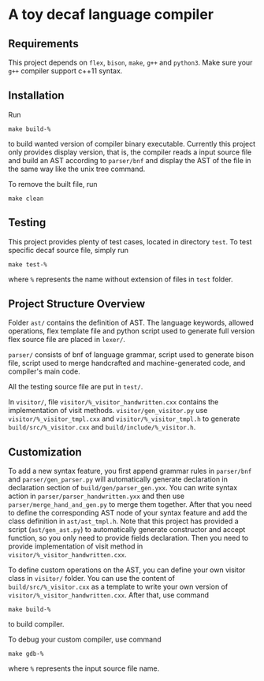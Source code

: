 # A toy decaf language compiler

## Requirements
This project depends on `flex`, `bison`, `make`, `g++` and `python3`. Make sure your `g++` compiler support c++11 syntax.

## Installation
Run 
```
make build-%
```
to build wanted version of compiler binary executable. Currently this project only provides display version, that is, the compiler reads a input source file and build an AST according to `parser/bnf` and display the AST of the file in the same way like the unix tree command.

To remove the built file, run 
```
make clean
```

## Testing
This project provides plenty of test cases, located in directory `test`. To test specific decaf source file, simply run
```
make test-%
```
where `%` represents the name without extension of files in `test` folder.

## Project Structure Overview
Folder `ast/` contains the definition of AST. The language keywords, allowed operations, flex template file and python script used to generate full version flex source file are placed in `lexer/`.

`parser/` consists of bnf of language grammar, script used to generate bison file, script used to merge handcrafted and machine-generated code, and compiler's main code.

All the testing source file are put in `test/`.

In `visitor/`, file `visitor/%_visitor_handwritten.cxx` contains the implementation of visit methods. `visitor/gen_visitor.py` use `visitor/%_visitor_tmpl.cxx` and `visitor/%_visitor_tmpl.h` to generate `build/src/%_visitor.cxx` and `build/include/%_visitor.h`. 

## Customization
To add a new syntax feature, you first append grammar rules in `parser/bnf` and `parser/gen_parser.py` will automatically generate declaration in declaration section of `build/gen/parser_gen.yxx`. You can write syntax action in `parser/parser_handwritten.yxx` and then use `parser/merge_hand_and_gen.py` to merge them together. After that you need to define the corresponding AST node of your syntax feature and add the class definition in `ast/ast_tmpl.h`. Note that this project has provided a script (`ast/gen_ast.py`) to automatically generate constructor and accept function, so you only need to provide fields declaration. Then you need to provide implementation of visit method in `visitor/%_visitor_handwritten.cxx`.

To define custom operations on the AST, you can define your own visitor class in `visitor/` folder. You can use the content of `build/src/%_visitor.cxx` as a template to write your own version of `visitor/%_visitor_handwritten.cxx`. After that, use command
```
make build-%
```
to build compiler.

To debug your custom compiler, use command
```
make gdb-%
```
where `%` represents the input source file name.